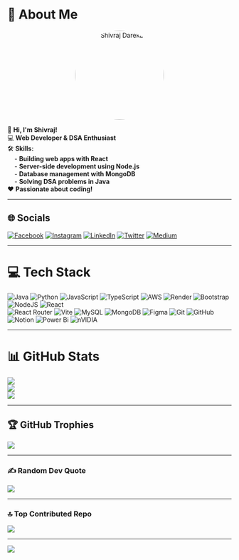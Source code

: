 # 💫 About Me
<div align="center">
  <img src="https://media.giphy.com/media/your-gif-link.gif" alt="Shivraj Darekar" width="200" height="200" style="border-radius: 50%;"/>
</div>

👋 **Hi, I'm Shivraj!**  
💻 **Web Developer & DSA Enthusiast**  
🛠️ **Skills:**  
&nbsp; &nbsp; - **Building web apps with React**  
&nbsp; &nbsp; - **Server-side development using Node.js**  
&nbsp; &nbsp; - **Database management with MongoDB**  
&nbsp; &nbsp; - **Solving DSA problems in Java**  
❤️ **Passionate about coding!**

---

## 🌐 Socials
[![Facebook](https://img.shields.io/badge/Facebook-%231877F2.svg?logo=Facebook&logoColor=white)](https://facebook.com/darekar3127) 
[![Instagram](https://img.shields.io/badge/Instagram-%23E4405F.svg?logo=Instagram&logoColor=white)](https://instagram.com/its_shiv2805) 
[![LinkedIn](https://img.shields.io/badge/LinkedIn-%230077B5.svg?logo=linkedin&logoColor=white)](https://linkedin.com/in/shivrajdarekar) 
[![Twitter](https://img.shields.io/badge/Twitter-%231DA1F2.svg?logo=Twitter&logoColor=white)](https://twitter.com/yourhandle) 
[![Medium](https://img.shields.io/badge/Medium-%23000000.svg?logo=Medium&logoColor=white)](https://medium.com/yourhandle)

---

# 💻 Tech Stack
![Java](https://img.shields.io/badge/java-%23ED8B00.svg?style=for-the-badge&logo=openjdk&logoColor=white) 
![Python](https://img.shields.io/badge/python-3670A0?style=for-the-badge&logo=python&logoColor=ffdd54) 
![JavaScript](https://img.shields.io/badge/javascript-%23323330.svg?style=for-the-badge&logo=javascript&logoColor=%23F7DF1E)
![TypeScript](https://img.shields.io/badge/typescript-%23007ACC.svg?style=for-the-badge&logo=typescript&logoColor=white)
![AWS](https://img.shields.io/badge/AWS-%23FF9900.svg?style=for-the-badge&logo=amazon-aws&logoColor=white) 
![Render](https://img.shields.io/badge/Render-%46E3B7.svg?style=for-the-badge&logo=render&logoColor=white) 
![Bootstrap](https://img.shields.io/badge/bootstrap-%238511FA.svg?style=for-the-badge&logo=bootstrap&logoColor=white) 
![NodeJS](https://img.shields.io/badge/node.js-6DA55F?style=for-the-badge&logo=node.js&logoColor=white) 
![React](https://img.shields.io/badge/react-%2320232a.svg?style=for-the-badge&logo=react&logoColor=%2361DAFB)  
![React Router](https://img.shields.io/badge/React_Router-CA4245?style=for-the-badge&logo=react-router&logoColor=white) 
![Vite](https://img.shields.io/badge/vite-%23646CFF.svg?style=for-the-badge&logo=vite&logoColor=white) 
![MySQL](https://img.shields.io/badge/mysql-4479A1.svg?style=for-the-badge&logo=mysql&logoColor=white) 
![MongoDB](https://img.shields.io/badge/MongoDB-%234ea94b.svg?style=for-the-badge&logo=mongodb&logoColor=white) 
![Figma](https://img.shields.io/badge/figma-%23F24E1E.svg?style=for-the-badge&logo=figma&logoColor=white) 
![Git](https://img.shields.io/badge/git-%23F05033.svg?style=for-the-badge&logo=git&logoColor=white) 
![GitHub](https://img.shields.io/badge/github-%23121011.svg?style=for-the-badge&logo=github&logoColor=white) 
![Notion](https://img.shields.io/badge/Notion-%23000000.svg?style=for-the-badge&logo=notion&logoColor=white) 
![Power Bi](https://img.shields.io/badge/power_bi-F2C811?style=for-the-badge&logo=powerbi&logoColor=black)
![nVIDIA](https://img.shields.io/badge/nVIDIA-%2376B900.svg?style=for-the-badge&logo=nvidia&logoColor=white)

---

# 📊 GitHub Stats

![](https://github-readme-streak-stats.herokuapp.com/?user=shivraj2805&theme=radical&hide_border=false)<br/>
![](https://github-readme-stats.vercel.app/api?username=shivraj2805&theme=radical&hide_border=false&include_all_commits=true&count_private=true)<br/>
![](https://github-readme-stats.vercel.app/api/top-langs/?username=shivraj2805&theme=radical&hide_border=false&include_all_commits=true&count_private=true&layout=compact)

---

## 🏆 GitHub Trophies
![](https://github-profile-trophy.vercel.app/?username=shivraj2805&theme=radical&no-frame=false&no-bg=false&margin-w=4)

---

### ✍️ Random Dev Quote
![](https://quotes-github-readme.vercel.app/api?type=horizontal&theme=radical)

---

### 🔝 Top Contributed Repo
![](https://github-contributor-stats.vercel.app/api?username=shivraj2805&limit=5&theme=radical&combine_all_yearly_contributions=true)

---

[![](https://visitcount.itsvg.in/api?id=shivraj2805&icon=0&color=6)](https://visitcount.itsvg.in)
